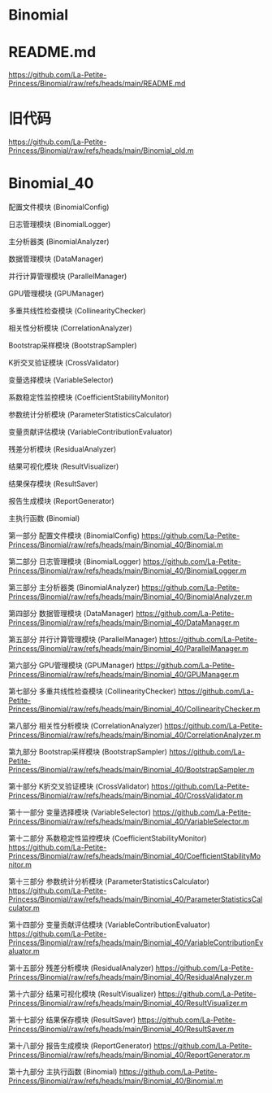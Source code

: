 # Binomial

# README.md
https://github.com/La-Petite-Princess/Binomial/raw/refs/heads/main/README.md

# 旧代码
https://github.com/La-Petite-Princess/Binomial/raw/refs/heads/main/Binomial_old.m

# Binomial_40
配置文件模块 (BinomialConfig)

日志管理模块 (BinomialLogger)

主分析器类 (BinomialAnalyzer)

数据管理模块 (DataManager)

并行计算管理模块 (ParallelManager)

GPU管理模块 (GPUManager)

多重共线性检查模块 (CollinearityChecker)

相关性分析模块 (CorrelationAnalyzer)

Bootstrap采样模块 (BootstrapSampler)

K折交叉验证模块 (CrossValidator)

变量选择模块 (VariableSelector)

系数稳定性监控模块 (CoefficientStabilityMonitor)

参数统计分析模块 (ParameterStatisticsCalculator)

变量贡献评估模块 (VariableContributionEvaluator)

残差分析模块 (ResidualAnalyzer)

结果可视化模块 (ResultVisualizer)

结果保存模块 (ResultSaver)

报告生成模块 (ReportGenerator)

主执行函数 (Binomial)

第一部分 配置文件模块 (BinomialConfig)
https://github.com/La-Petite-Princess/Binomial/raw/refs/heads/main/Binomial_40/Binomial.m

第二部分 日志管理模块 (BinomialLogger)
https://github.com/La-Petite-Princess/Binomial/raw/refs/heads/main/Binomial_40/BinomialLogger.m

第三部分 主分析器类 (BinomialAnalyzer)
https://github.com/La-Petite-Princess/Binomial/raw/refs/heads/main/Binomial_40/BinomialAnalyzer.m

第四部分 数据管理模块 (DataManager)
https://github.com/La-Petite-Princess/Binomial/raw/refs/heads/main/Binomial_40/DataManager.m

第五部分 并行计算管理模块 (ParallelManager)
https://github.com/La-Petite-Princess/Binomial/raw/refs/heads/main/Binomial_40/ParallelManager.m

第六部分 GPU管理模块 (GPUManager)
https://github.com/La-Petite-Princess/Binomial/raw/refs/heads/main/Binomial_40/GPUManager.m

第七部分 多重共线性检查模块 (CollinearityChecker)
https://github.com/La-Petite-Princess/Binomial/raw/refs/heads/main/Binomial_40/CollinearityChecker.m

第八部分 相关性分析模块 (CorrelationAnalyzer)
https://github.com/La-Petite-Princess/Binomial/raw/refs/heads/main/Binomial_40/CorrelationAnalyzer.m

第九部分 Bootstrap采样模块 (BootstrapSampler)
https://github.com/La-Petite-Princess/Binomial/raw/refs/heads/main/Binomial_40/BootstrapSampler.m

第十部分 K折交叉验证模块 (CrossValidator)
https://github.com/La-Petite-Princess/Binomial/raw/refs/heads/main/Binomial_40/CrossValidator.m

第十一部分 变量选择模块 (VariableSelector)
https://github.com/La-Petite-Princess/Binomial/raw/refs/heads/main/Binomial_40/VariableSelector.m

第十二部分 系数稳定性监控模块 (CoefficientStabilityMonitor)
https://github.com/La-Petite-Princess/Binomial/raw/refs/heads/main/Binomial_40/CoefficientStabilityMonitor.m

第十三部分 参数统计分析模块 (ParameterStatisticsCalculator)
https://github.com/La-Petite-Princess/Binomial/raw/refs/heads/main/Binomial_40/ParameterStatisticsCalculator.m

第十四部分 变量贡献评估模块 (VariableContributionEvaluator)
https://github.com/La-Petite-Princess/Binomial/raw/refs/heads/main/Binomial_40/VariableContributionEvaluator.m

第十五部分 残差分析模块 (ResidualAnalyzer)
https://github.com/La-Petite-Princess/Binomial/raw/refs/heads/main/Binomial_40/ResidualAnalyzer.m

第十六部分 结果可视化模块 (ResultVisualizer)
https://github.com/La-Petite-Princess/Binomial/raw/refs/heads/main/Binomial_40/ResultVisualizer.m

第十七部分 结果保存模块 (ResultSaver)
https://github.com/La-Petite-Princess/Binomial/raw/refs/heads/main/Binomial_40/ResultSaver.m

第十八部分 报告生成模块 (ReportGenerator)
https://github.com/La-Petite-Princess/Binomial/raw/refs/heads/main/Binomial_40/ReportGenerator.m

第十九部分 主执行函数 (Binomial)
https://github.com/La-Petite-Princess/Binomial/raw/refs/heads/main/Binomial_40/Binomial.m



